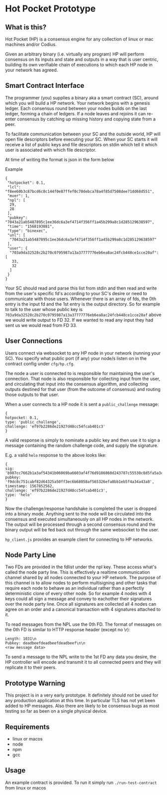 # Hot Pocket Prototype
## What is this?
Hot Pocket (HP) is a consensus engine for any collection of linux or mac machines and/or Codius.

Given an arbitrary binary (i.e. virtually any program) HP will perform consensus on its inputs and state and outputs in a way that is user centric, building its own verifiable chain of executions to which each HP node in your network has agreed.

## Smart Contract Interface
The programmer (you) supplies a binary aka a smart contract (SC), around which you will build a HP network. Your network begins with a genesis ledger. Each consensus round between your nodes builds on the last ledger, forming a chain of ledgers. If a node leaves and rejoins it can re-enter consensus by catching up missing history and copying state from a peer.

To facilitate communication between your SC and the outside world, HP will open file descriptors before executing your SC. When your SC starts it will receive a list of public keys and file descriptors on stdin which tell it which user is associated with which file descriptor.

At time of writing the format is json in the form below

Example
```
{
 "hotpocket": 0.1,
 "lcl": "f8ee60b3c87bcd6c8c144f0e87ffef0c70debca78a4f85d7508dee71dd68d551",
 "mver": 1,
 "npl": [
  29,
  28
 ],
 "pubkey": "7043a21ab5487895c1ee36dc6a3ef4714f356ff1a45b299a8c1d285129638597",
 "time": "1568193881",
 "type": "binexec",
 "unl": [
  "7043a21ab5487895c1ee36dc6a3ef4714f356ff1a45b299a8c1d285129638597"
 ],
 "user": {
  "703a9da32528c2b270c0795987a13a37777776eb6ea8ac24fcb448ce1cce20af": [
   33,
   32
  ]
 }
}
```

Your SC should read and parse this list from stdin and then read and write from the user's specific fd's according to your SC's desire or need to communicate with those users. Whenever there is an array of fds, the 0th entry is the input fd and the 1st entry is the output directory. So for example to talk to the user whose public key is `703a9da32528c2b270c0795987a13a37777776eb6ea8ac24fcb448ce1cce20af` above we would write output to FD 32. If we wanted to read any input they had sent us we would read from FD 33.


## User Connections

Users connect via websocket to any HP node in your network (running your SC). You specify what public port (if any) your node/s listen on in the contract config under `cfg/hp.cfg`.

The node a user is connected to is responsible for maintaining the user's connection. That node is also responsible for collecting input from the user, and circulating that input into the consensus algorithm, and collecting outputs destined for that user (from the outcome of consensus) and routing those outputs to that user.

When a user connects to a HP node it is sent a `public_challenge` message:
```
{
hotpocket: 0.1,
type: 'public_challenge',
challenge: 'ef97b2286de21927d48cc54fcab401c3'
}
```


A valid response is simply to nominate a public key and then use it to sign a message containing the random challenge code, and supply the signature.

E.g. a valid `helo` response to the above looks like:
```
{
sig: 'b987cc7662b1a3af54341b06069ba6603af4f76d9186860d243787c55530c8d5fa5a3c000fbeaabb662ed0b17c135a92632daf89421017a4a74e1cb00e0ca109',
pubkey: 'f9dc8c751cabf82d64325a50ff3ec6b68058af565326efa8bb1eb5f4a34a43a8',
timestamp: 1567852562,
challenge: 'ef97b2286de21927d48cc54fcab401c3',
type: 'helo'
}
```

Now the challenge/response handshake is completed the user is dropped into a binary mode. Anything sent to the node will be circulated into the consensus and executed simultaneously on all HP nodes in the network. The output will be processed through a second consensus round and the binary output will be fed back out through the same websocket to the user.

`hp_client.js` provides an example client for connecting to HP networks.

## Node Party Line
Two FDs are provided in the fdlist under the npl key. These access what's called the node party line. This is effectively a realtime communication channel shared by all nodes connected to your HP network. The purpose of this channel is to allow nodes to perform multisigning and other tasks that require each node to behave as an individual rather than a perfectly deterministic clone of every other node. So for example 4 nodes with 4 keys could all sign a message and convey to eachother their signatures over the node party line. Once all signatures are collected all 4 nodes can agree on an order and a canonical transaction with 4 signatures attached to it.

To read messages from the NPL use the 0th FD. The format of messages on the 0th FD is similar to HTTP response header (except no \r):
```
Length: 1031\n
Pubkey: deadbeefdeadbeefdeadbeef\n\n
<raw message data>
```

To send a message to the NPL write to the 1st FD any data you desire, the HP controller will encode and transmit it to all connected peers and they will replicate it to their peers.


## Prototype Warning
This project is in a very early prototype. It definitely should not be used for any production application at this time. In particular TLS has not yet been added to HP messages. Also there are likely to be consensus bugs as most testing so far as been on a single physical device.

## Requirements
 - linux or macos
 - node
 - npm
 - gcc
 
## Usage
An example contract is provided. To run it simply run `./run-test-contract` from linux or macos
